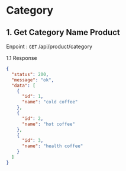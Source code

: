 # Category

## 1. Get Category Name Product

Enpoint : `GET` /api/product/category

1.1 Response
```json
{
  "status": 200,
  "message": "ok",
  "data": [
    {
      "id": 1,
      "name": "cold coffee"
    },
    {
      "id": 2,
      "name": "hot coffee"
    },
    {
      "id": 3,
      "name": "health coffee"
    }
  ]
}
```